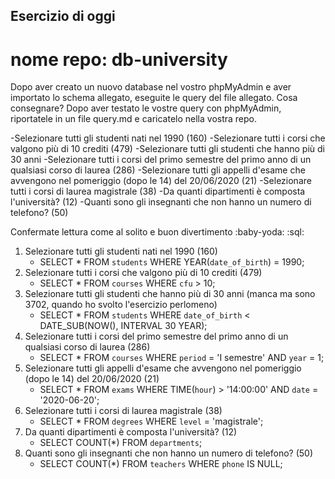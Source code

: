 ## Esercizio di oggi

# nome repo: db-university

Dopo aver creato un nuovo database nel vostro phpMyAdmin e aver importato lo schema allegato, eseguite le query del file allegato.
Cosa consegnare?
Dopo aver testato le vostre query con phpMyAdmin, riportatele in un file query.md e caricatelo nella vostra repo.

-Selezionare tutti gli studenti nati nel 1990 (160)
-Selezionare tutti i corsi che valgono più di 10 crediti (479)
-Selezionare tutti gli studenti che hanno più di 30 anni
-Selezionare tutti i corsi del primo semestre del primo anno di un qualsiasi corso di laurea (286)
-Selezionare tutti gli appelli d'esame che avvengono nel pomeriggio (dopo le 14) del 20/06/2020 (21)
-Selezionare tutti i corsi di laurea magistrale (38)
-Da quanti dipartimenti è composta l'università? (12)
-Quanti sono gli insegnanti che non hanno un numero di telefono? (50)

   Confermate lettura come al solito e buon divertimento :baby-yoda: :sql:

1. Selezionare tutti gli studenti nati nel 1990 (160)
   - SELECT * FROM `students` WHERE YEAR(`date_of_birth`) = 1990;
2. Selezionare tutti i corsi che valgono più di 10 crediti (479)
   - SELECT * FROM `courses` WHERE `cfu` > 10;
3. Selezionare tutti gli studenti che hanno più di 30 anni (manca ma sono 3702, quando ho svolto l'esercizio perlomeno)
   - SELECT * FROM `students` WHERE `date_of_birth` < DATE_SUB(NOW(), INTERVAL 30 YEAR);
4. Selezionare tutti i corsi del primo semestre del primo anno di un qualsiasi corso di laurea (286)
   - SELECT * FROM `courses` WHERE `period` = 'I semestre' AND `year` = 1;
5. Selezionare tutti gli appelli d'esame che avvengono nel pomeriggio (dopo le 14) del 20/06/2020 (21)
   - SELECT * FROM `exams` WHERE TIME(`hour`) > '14:00:00' AND `date` = '2020-06-20';
6. Selezionare tutti i corsi di laurea magistrale (38)
   - SELECT * FROM `degrees` WHERE `level` = 'magistrale';
7. Da quanti dipartimenti è composta l'università? (12)
   - SELECT COUNT(*) FROM `departments`;
8. Quanti sono gli insegnanti che non hanno un numero di telefono? (50)
   - SELECT COUNT(*) FROM `teachers` WHERE `phone` IS NULL;